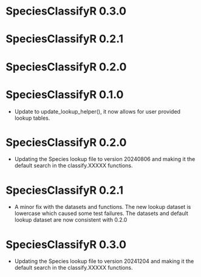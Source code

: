 # SpeciesClassifyR 0.3.0

# SpeciesClassifyR 0.2.1

# SpeciesClassifyR 0.2.0

# SpeciesClassifyR 0.1.0

* Update to update_lookup_helper(), it now allows for user provided lookup tables. 

# SpeciesClassifyR 0.2.0

* Updating the Species lookup file to version 20240806 and making it the default search in the classify.XXXXX functions. 

# SpeciesClassifyR 0.2.1

* A minor fix with the datasets and functions. The new lookup dataset is lowercase which caused some test failures. The datasets and default lookup dataset are now consistent with 0.2.0

# SpeciesClassifyR 0.3.0

* Updating the Species lookup file to version 20241204 and making it the default search in the classify.XXXXX functions. 
